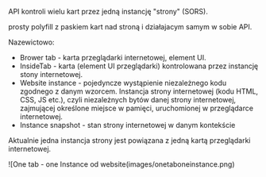 API kontroli wielu kart przez jedną instancję "strony" (SORS).

prosty polyfill z paskiem kart nad stroną i działajacym samym w sobie API.

Nazewictowo:
* Brower tab - karta przeglądarki internetowej, element UI.
* InsideTab - karta (element UI przeglądarki) kontrolowana przez instancję stony internetowej.
* Website instance -  pojedyncze wystąpienie niezależnego kodu zgodnego z danym wzorcem. Instancja strony internetowej (kodu HTML, CSS, JS etc.), czyli niezależnych bytów danej strony internetowej, zajmującej określone miejsce w pamięci, uruchomionej w przeglądarce internetowej.
* Instance snapshot - stan strony internetowej w danym kontekście

Aktualnie jedna instancja strony jest powiązana z jedną kartą przeglądarki internetowej.

![One tab - one Instance od website(images/onetaboneinstance.png)